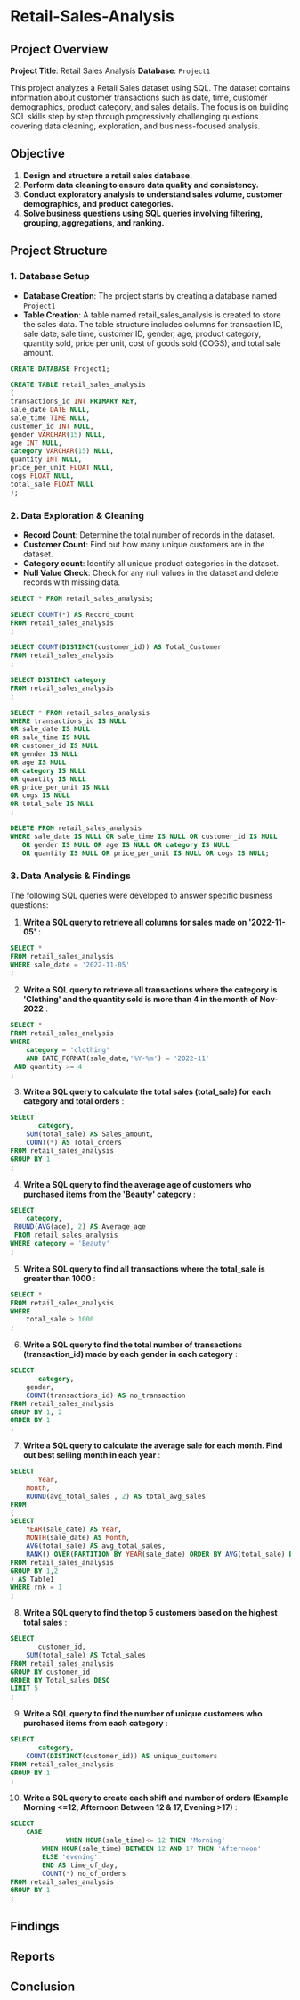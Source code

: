 # Retail-Sales-Analysis

## Project Overview
**Project Title**: Retail Sales Analysis
**Database**: `Project1`

This project analyzes a Retail Sales dataset using SQL. The dataset contains information about customer transactions such as date, time, customer demographics, product category, and sales details. The focus is on building SQL skills step by step through  progressively challenging questions covering data cleaning, exploration, and business-focused analysis.

## Objective
1. **Design and structure a retail sales database.**
2. **Perform data cleaning to ensure data quality and consistency.**
3. **Conduct exploratory analysis to understand sales volume, customer demographics, and product categories.**
4. **Solve business questions using SQL queries involving filtering, grouping, aggregations, and ranking.**

## Project Structure

### 1. Database Setup 
 - **Database Creation**: The project starts by creating a database named `Project1`
 - **Table Creation**: A table named retail_sales_analysis is created to store the sales data. The table structure includes columns for transaction ID, sale date, sale time, customer ID, gender, age, product category, quantity sold, price per unit, cost of goods sold (COGS), and total sale amount.

```sql
CREATE DATABASE Project1;

CREATE TABLE retail_sales_analysis
(
transactions_id INT PRIMARY KEY,
sale_date DATE NULL,
sale_time TIME NULL,
customer_id INT NULL,
gender VARCHAR(15) NULL,
age INT NULL,
category VARCHAR(15) NULL,
quantity INT NULL,
price_per_unit FLOAT NULL,
cogs FLOAT NULL,
total_sale FLOAT NULL
);
```

### 2. Data Exploration & Cleaning
- **Record Count**: Determine the total number of records in the dataset.
- **Customer Count**: Find out how many unique customers are in the dataset.
- **Category count**: Identify all unique product categories in the dataset.
- **Null Value Check**: Check for any null values in the dataset and delete records with missing data.

```sql
SELECT * FROM retail_sales_analysis;

SELECT COUNT(*) AS Record_count
FROM retail_sales_analysis
;

SELECT COUNT(DISTINCT(customer_id)) AS Total_Customer 
FROM retail_sales_analysis
;

SELECT DISTINCT category 
FROM retail_sales_analysis
;

SELECT * FROM retail_sales_analysis
WHERE transactions_id IS NULL 
OR sale_date IS NULL 
OR sale_time IS NULL
OR customer_id IS NULL
OR gender IS NULL
OR age IS NULL
OR category IS NULL
OR quantity IS NULL
OR price_per_unit IS NULL
OR cogs IS NULL 
OR total_sale IS NULL
;

DELETE FROM retail_sales_analysis
WHERE sale_date IS NULL OR sale_time IS NULL OR customer_id IS NULL 
   OR gender IS NULL OR age IS NULL OR category IS NULL 
   OR quantity IS NULL OR price_per_unit IS NULL OR cogs IS NULL;

```

### 3. Data Analysis & Findings
The following SQL queries were developed to answer specific business questions:

1. **Write a SQL query to retrieve all columns for sales made on '2022-11-05'** :
```sql
SELECT *
FROM retail_sales_analysis
WHERE sale_date = '2022-11-05'
;
```
2. **Write a SQL query to retrieve all transactions where the category is 'Clothing' and the quantity sold is more than 4 in the month of Nov-2022** :
```sql
SELECT * 
FROM retail_sales_analysis
WHERE 
	category = 'clothing'
	AND DATE_FORMAT(sale_date,'%Y-%m') = '2022-11'
 AND quantity >= 4
;
```
3. **Write a SQL query to calculate the total sales (total_sale) for each category and total orders** :
```sql
SELECT 
	   category,
    SUM(total_sale) AS Sales_amount,
    COUNT(*) AS Total_orders
FROM retail_sales_analysis
GROUP BY 1
;
```

4. **Write a SQL query to find the average age of customers who purchased items from the 'Beauty' category** :
```sql
SELECT 
	category,
 ROUND(AVG(age), 2) AS Average_age
 FROM retail_sales_analysis
WHERE category = 'Beauty'
;
```
5. **Write a SQL query to find all transactions where the total_sale is greater than 1000** :
```sql
SELECT * 
FROM retail_sales_analysis
WHERE 
	total_sale > 1000
;
```

6. **Write a SQL query to find the total number of transactions (transaction_id) made by each gender in each category** :
```sql
SELECT 
	   category,
    gender,
    COUNT(transactions_id) AS no_transaction
FROM retail_sales_analysis
GROUP BY 1, 2
ORDER BY 1 
;
```
7. **Write a SQL query to calculate the average sale for each month. Find out best selling month in each year** :
```sql
SELECT 
	   Year,
    Month,
    ROUND(avg_total_sales , 2) AS total_avg_sales
FROM
(
SELECT 
	YEAR(sale_date) AS Year,
    MONTH(sale_date) AS Month,
    AVG(total_sale) AS avg_total_sales,
    RANK() OVER(PARTITION BY YEAR(sale_date) ORDER BY AVG(total_sale) DESC ) AS rnk
FROM retail_sales_analysis
GROUP BY 1,2
) AS Table1
WHERE rnk = 1
;
```

8. **Write a SQL query to find the top 5 customers based on the highest total sales** :
```sql
SELECT 
	   customer_id,
    SUM(total_sale) AS Total_sales
FROM retail_sales_analysis
GROUP BY customer_id
ORDER BY Total_sales DESC
LIMIT 5 
;
```

9. **Write a SQL query to find the number of unique customers who purchased items from each category** :
```sql
SELECT 
	   category,
    COUNT(DISTINCT(customer_id)) AS unique_customers
FROM retail_sales_analysis
GROUP BY 1
;

```

10. **Write a SQL query to create each shift and number of orders (Example Morning <=12, Afternoon Between 12 & 17, Evening >17)** :
```sql
SELECT 
    CASE
		      WHEN HOUR(sale_time)<= 12 THEN 'Morning'
        WHEN HOUR(sale_time) BETWEEN 12 AND 17 THEN 'Afternoon'
        ELSE 'evening'
        END AS time_of_day,
        COUNT(*) no_of_orders
FROM retail_sales_analysis
GROUP BY 1
;

```


## Findings
## Reports
## Conclusion









